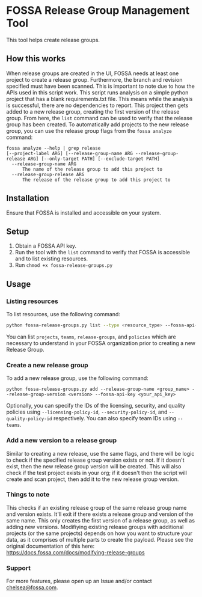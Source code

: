 # FOSSA Release Group Management Tool

This tool helps create release groups.

## How this works

When release groups are created in the UI, FOSSA needs at least one project to create a release group. Furthermore, the branch and revision specified must have been scanned. This is important to note due to how the APIs used in this script work. This script runs analysis on a simple python project that has a blank requirements.txt file. This means while the analysis is successful, there are no dependencies to report. This project then gets added to a new release group, creating the first version of the release group. From here, the `list` command can be used to verify that the release group has been created. To automatically add projects to the new release group, you can use the release group flags from the `fossa analyze` command:

```
fossa analyze --help | grep release
[--project-label ARG] [--release-group-name ARG --release-group-release ARG] [--only-target PATH] [--exclude-target PATH]
  --release-group-name ARG
      The name of the release group to add this project to
  --release-group-release ARG
      The release of the release group to add this project to
```

## Installation

Ensure that FOSSA is installed and accessible on your system.

## Setup

1. Obtain a FOSSA API key.
2. Run the tool with the `list` command to verify that FOSSA is accessible and to list existing resources.
3. Run `chmod +x fossa-release-groups.py`

## Usage

### Listing resources

To list resources, use the following command:

```bash
python fossa-release-groups.py list --type <resource_type> --fossa-api-key <your_api_key>
```

You can list `projects`, `teams`, `release-groups`, and `policies` which are necessary to understand in your FOSSA organization prior to creating a new Release Group.

### Create a new release group

To add a new release group, use the following command:

```
python fossa-release-groups.py add --release-group-name <group_name> --release-group-version <version> --fossa-api-key <your_api_key>
```

Optionally, you can specify the IDs of the licensing, security, and quality policies using `--licensing-policy-id`, `--security-policy-id`, and `--quality-policy-id` respectively. You can also specify team IDs using `--teams`.

### Add a new version to a release group

Similar to creating a new release, use the same flags, and there will be logic to check if the specified release group version exists or not. If it doesn't exist, then the new release group version will be created. This will also check if the test project exists in your org; if it doesn't then the script will create and scan project, then add it to the new release group version.

### Things to note

This checks if an existing release group of the same release group name and version exists. It'll exit if there exists a release group and version of the same name. This only creates the first version of a release group, as well as adding new versions. Modifiying existing release groups with additional projects (or the same projects) depends on how you want to structure your data, as it comprises of multiple parts to create the payload.
Please see the original documentation of this here: https://docs.fossa.com/docs/modifying-release-groups

### Support
For more features, please open up an Issue and/or contact chelsea@fossa.com.
